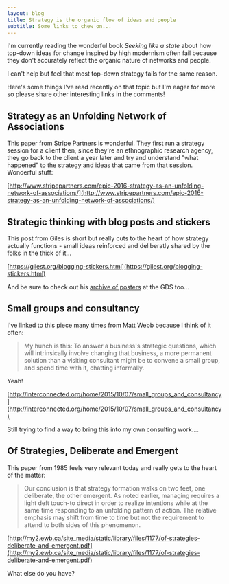 ```yaml
---
layout: blog
title: Strategy is the organic flow of ideas and people
subtitle: Some links to chew on...
---
```


I'm currently reading the wonderful book *Seeking like a state* about how top-down ideas for change inspired by high modernism often fail because they don't accurately reflect the organic nature of networks and people.

I can't help but feel that most top-down strategy fails for the same reason.

Here's some things I've read recently on that topic but I'm eager for more so please share other interesting links in the comments!

## Strategy as an Unfolding Network of Associations

This paper from Stripe Partners is wonderful. They first run a strategy session for a client then, since they're an ethnographic research agency, they go back to the client a year later and try and understand "what happened" to the strategy and ideas that came from that session. Wonderful stuff:

[http://www.stripepartners.com/epic-2016-strategy-as-an-unfolding-network-of-associations/](http://www.stripepartners.com/epic-2016-strategy-as-an-unfolding-network-of-associations/)

## Strategic thinking with blog posts and stickers

This post from Giles is short but really cuts to the heart of how strategy actually functions - small ideas reinforced and deliberatly shared by the folks in the thick of it...

[https://gilest.org/blogging-stickers.html](https://gilest.org/blogging-stickers.html)

And be sure to check out his [archive of posters](https://gilest.org/posters.html) at the GDS too...

## Small groups and consultancy

I've linked to this piece many times from Matt Webb because I think of it often:

> My hunch is this: To answer a business's strategic questions, which will intrinsically involve changing that business, a more permanent solution than a visiting consultant might be to convene a small group, and spend time with it, chatting informally.

Yeah!

[http://interconnected.org/home/2015/10/07/small_groups_and_consultancy](http://interconnected.org/home/2015/10/07/small_groups_and_consultancy)

Still trying to find a way to bring this into my own consulting work....


## Of Strategies, Deliberate and Emergent

This paper from 1985 feels very relevant today and really gets to the heart of the matter:

> Our conclusion is that strategy formation walks on two feet, one deliberate, the other emergent. As noted earlier, managing requires a light deft touch-to direct in order to realize intentions while at the same time responding to an unfolding pattern of action. The relative emphasis may shift from time to time but not the requirement to attend to both sides of this phenomenon. 

[http://my2.ewb.ca/site_media/static/library/files/1177/of-strategies-deliberate-and-emergent.pdf](http://my2.ewb.ca/site_media/static/library/files/1177/of-strategies-deliberate-and-emergent.pdf)

What else do you have?